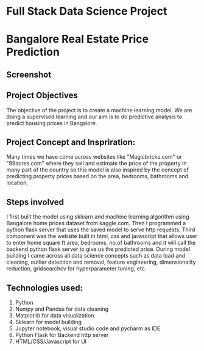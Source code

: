 # Full Stack Data Science Project

# Bangalore Real Estate Price Prediction


## Screenshot


## Project Objectives

The objective of the project is to create a machine learning model. We are doing a supervised learning and our aim is to do predictive analysis to predict housing prices in Bangalore.

## Project Concept and Inspriration:

Many times we have come across websites like "Magicbricks.com" or "99acres.com" where they sell and estimate the price of the property in many part of the country so this model is also inspired by the concept of predicting property prices based on the area, bedrooms, bathrooms and location.

## Steps involved
I first built the model using sklearn and machine learning algorithm using Bangalore home prices dataset from kaggle.com. Then I programmed a python flask server that uses the saved model to serve http requests. Third component was the website built in html, css and javascript that allows user to enter home square ft area, bedrooms, no.of bathrooms and it will  call the backend python flask server to give us the predicted price. During model building I came across all data science concepts such as data load and cleaning, outlier detection and removal, feature engineering, dimensionality reduction, gridsearchcv for hyperparameter tuning, etc.
## Technologies used:

1) Python
2) Numpy and Pandas for data cleaning
3) Matplotlib for data visualization
4) Sklearn for model building
5) Jupyter notebook, visual studio code and pycharm as IDE
6) Python Flask for Backend http server
7) HTML/CSS/Javascript for UI

